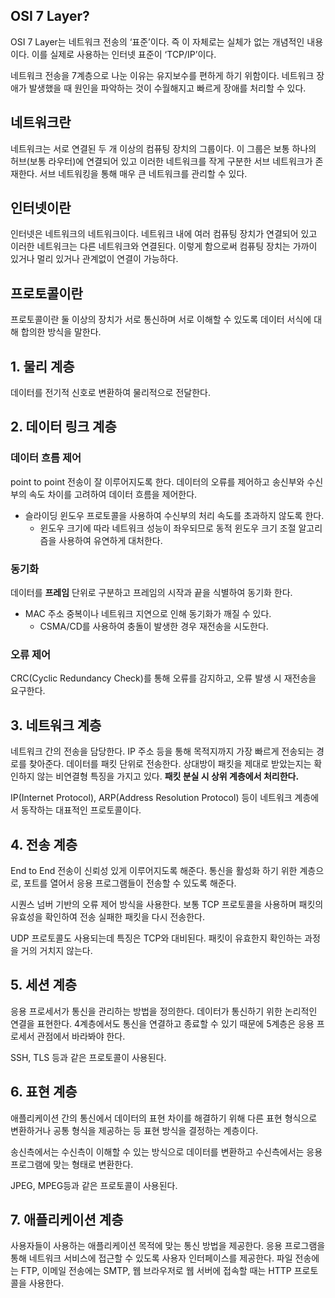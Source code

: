 ## OSI 7 Layer?
OSI 7 Layer는 네트워크 전송의 ‘표준’이다. 
즉 이 자체로는 실체가 없는 개념적인 내용이다. 이를 실제로 사용하는 인터넷 표준이 ‘TCP/IP’이다.

네트워크 전송을 7계층으로 나눈 이유는 유지보수를 편하게 하기 위함이다. 
네트워크 장애가 발생했을 때 원인을 파악하는 것이 수월해지고 빠르게 장애를 처리할 수 있다.

## 네트워크란

네트워크는 서로 연결된 두 개 이상의 컴퓨팅 장치의 그룹이다. 
이 그룹은 보통 하나의 허브(보통 라우터)에 연결되어 있고 이러한 네트워크를 작게 구분한 서브 네트워크가 존재한다.
서브 네트워킹을 통해 매우 큰 네트워크를 관리할 수 있다.

## 인터넷이란

인터넷은 네트워크의 네트워크이다.
네트워크 내에 여러 컴퓨팅 장치가 연결되어 있고 이러한 네트워크는 다른 네트워크와 연결된다.
이렇게 함으로써 컴퓨팅 장치는 가까이 있거나 멀리 있거나 관계없이 연결이 가능하다.

## 프로토콜이란

프로토콜이란 둘 이상의 장치가 서로 통신하며 서로 이해할 수 있도록 데이터 서식에 대해 합의한 방식을 말한다.

## 1. 물리 계층

데이터를 전기적 신호로 변환하여 물리적으로 전달한다.

## 2. 데이터 링크 계층

### 데이터 흐름 제어

point to point 전송이 잘 이루어지도록 한다. 데이터의 오류를 제어하고 송신부와 수신부의 속도 차이를 고려하여 데이터 흐름을 제어한다.

- 슬라이딩 윈도우 프로토콜을 사용하여 수신부의 처리 속도를 초과하지 않도록 한다.
    - 윈도우 크기에 따라 네트워크 성능이 좌우되므로 동적 윈도우 크기 조절 알고리즘을 사용하여 유연하게 대처한다.

### 동기화

데이터를 **프레임** 단위로 구분하고 프레임의 시작과 끝을 식별하여 동기화 한다.

- MAC 주소 중복이나 네트워크 지연으로 인해 동기화가 깨질 수 있다.
    - CSMA/CD를 사용하여 충돌이 발생한 경우 재전송을 시도한다.

### 오류 제어

CRC(Cyclic Redundancy Check)를 통해 오류를 감지하고, 오류 발생 시 재전송을 요구한다.

## 3. 네트워크 계층

네트워크 간의 전송을 담당한다. IP 주소 등을 통해 목적지까지 가장 빠르게 전송되는 경로를 찾아준다. 데이터를 패킷 단위로 전송한다. 상대방이 패킷을 제대로 받았는지는 확인하지 않는 비연결형 특징을 가지고 있다. **패킷 분실 시 상위 계층에서 처리한다.**

IP(Internet Protocol), ARP(Address Resolution Protocol) 등이 네트워크 계층에서 동작하는 대표적인 프로토콜이다.

## 4. 전송 계층

End to End 전송이 신뢰성 있게 이루어지도록 해준다. 통신을 활성화 하기 위한 계층으로, 포트를 열어서 응용 프로그램들이 전송할 수 있도록 해준다.

시퀀스 넘버 기반의 오류 제어 방식을 사용한다. 보통 TCP 프로토콜을 사용하며 패킷의 유효성을 확인하여 전송 실패한 패킷을 다시 전송한다.

UDP 프로토콜도 사용되는데 특징은 TCP와 대비된다. 패킷이 유효한지 확인하는 과정을 거의 거치지 않는다.

## 5. 세션 계층

응용 프로세서가 통신을 관리하는 방법을 정의한다. 데이터가 통신하기 위한 논리적인 연결을 표현한다. 4계층에서도 통신을 연결하고 종료할 수 있기 때문에 5계층은 응용 프로세서 관점에서 바라봐야 한다.

SSH, TLS 등과 같은 프로토콜이 사용된다.

## 6. 표현 계층

애플리케이션 간의 통신에서 데이터의 표현 차이를 해결하기 위해 다른 표현 형식으로 변환하거나 공통 형식을 제공하는 등 표현 방식을 결정하는 계층이다.

송신측에서는 수신측이 이해할 수 있는 방식으로 데이터를 변환하고 수신측에서는 응용 프로그램에 맞는 형태로 변환한다.

JPEG, MPEG등과 같은 프로토콜이 사용된다.

## 7. 애플리케이션 계층

사용자들이 사용하는 애플리케이션 목적에 맞는 통신 방법을 제공한다. 
응용 프로그램을 통해 네트워크 서비스에 접근할 수 있도록 사용자 인터페이스를 제공한다. 
파일 전송에는 FTP, 이메일 전송에는 SMTP, 웹 브라우저로 웹 서버에 접속할 때는 HTTP 프로토콜을 사용한다.
